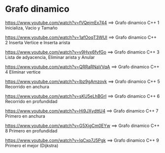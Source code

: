 # Grafo dinamico


https://www.youtube.com/watch?v=fVQejmEx744 ==> Grafo dinamico C++ 1 Inicializa, Vacio y Tamaño

https://www.youtube.com/watch?v=1afOoqT3WUI ==> Grafo dinamico C++ 2 Inserta Vertice e Inserta arista

https://www.youtube.com/watch?v=v9Hvx6fvfGo ==> Grafo dinamico C++ 3 Lista de adyacencia, Eliminar arista y Anular

https://www.youtube.com/watch?v=QRRaRNaVVqA ==> Grafo dinamico C++ 4 Eliminar vertice

https://www.youtube.com/watch?v=lbz9gAmzovk ==> Grafo dinamico C++ 5 Recorrido en anchura

https://www.youtube.com/watch?v=sKU5eLhBGrI ==> Grafo dinamico C++ 6 Recorrido en profundidad

https://www.youtube.com/watch?v=Hi9JXydttU4 ==> Grafo dinamico C++ 7 Primero en anchura

https://www.youtube.com/watch?v=G5XjgCm0EYw ==> Grafo dinamico C++ 8 Primero en profundidad

https://www.youtube.com/watch?v=lqCxp7J5Pgk ==> Grafo dinamico C++ 9 Primero el mejor (Dijkstra)